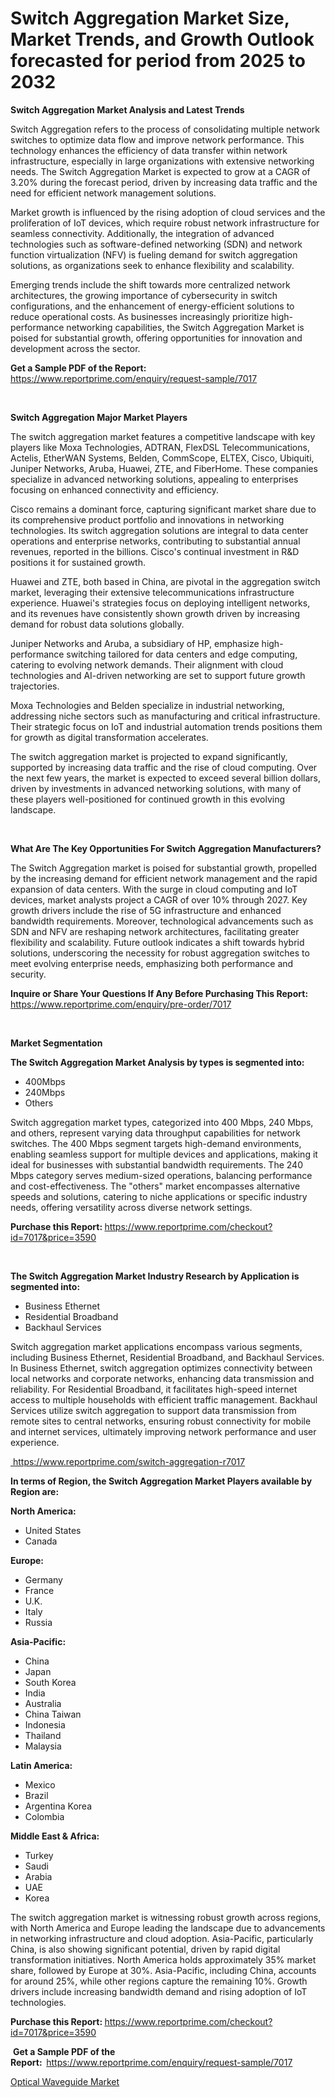 <p><h1>Switch Aggregation Market Size, Market Trends, and Growth Outlook forecasted for period from 2025 to 2032</h1></p><p><strong>Switch Aggregation Market Analysis and Latest Trends</strong></p>
<p><p>Switch Aggregation refers to the process of consolidating multiple network switches to optimize data flow and improve network performance. This technology enhances the efficiency of data transfer within network infrastructure, especially in large organizations with extensive networking needs. The Switch Aggregation Market is expected to grow at a CAGR of 3.20% during the forecast period, driven by increasing data traffic and the need for efficient network management solutions.</p><p>Market growth is influenced by the rising adoption of cloud services and the proliferation of IoT devices, which require robust network infrastructure for seamless connectivity. Additionally, the integration of advanced technologies such as software-defined networking (SDN) and network function virtualization (NFV) is fueling demand for switch aggregation solutions, as organizations seek to enhance flexibility and scalability.</p><p>Emerging trends include the shift towards more centralized network architectures, the growing importance of cybersecurity in switch configurations, and the enhancement of energy-efficient solutions to reduce operational costs. As businesses increasingly prioritize high-performance networking capabilities, the Switch Aggregation Market is poised for substantial growth, offering opportunities for innovation and development across the sector.</p></p>
<p><strong>Get a Sample PDF of the Report:&nbsp;</strong> <a href="https://www.reportprime.com/enquiry/request-sample/7017?utm_campaign=2310&utm_medium=2&utm_source=Github&utm_content=ia&utm_term=19032025&utm_id=switch-aggregation">https://www.reportprime.com/enquiry/request-sample/7017</a></p>
<p>&nbsp;</p>
<p><strong>Switch Aggregation Major Market Players</strong></p>
<p><p>The switch aggregation market features a competitive landscape with key players like Moxa Technologies, ADTRAN, FlexDSL Telecommunications, Actelis, EtherWAN Systems, Belden, CommScope, ELTEX, Cisco, Ubiquiti, Juniper Networks, Aruba, Huawei, ZTE, and FiberHome. These companies specialize in advanced networking solutions, appealing to enterprises focusing on enhanced connectivity and efficiency.</p><p>Cisco remains a dominant force, capturing significant market share due to its comprehensive product portfolio and innovations in networking technologies. Its switch aggregation solutions are integral to data center operations and enterprise networks, contributing to substantial annual revenues, reported in the billions. Cisco's continual investment in R&D positions it for sustained growth.</p><p>Huawei and ZTE, both based in China, are pivotal in the aggregation switch market, leveraging their extensive telecommunications infrastructure experience. Huawei's strategies focus on deploying intelligent networks, and its revenues have consistently shown growth driven by increasing demand for robust data solutions globally.</p><p>Juniper Networks and Aruba, a subsidiary of HP, emphasize high-performance switching tailored for data centers and edge computing, catering to evolving network demands. Their alignment with cloud technologies and AI-driven networking are set to support future growth trajectories.</p><p>Moxa Technologies and Belden specialize in industrial networking, addressing niche sectors such as manufacturing and critical infrastructure. Their strategic focus on IoT and industrial automation trends positions them for growth as digital transformation accelerates.</p><p>The switch aggregation market is projected to expand significantly, supported by increasing data traffic and the rise of cloud computing. Over the next few years, the market is expected to exceed several billion dollars, driven by investments in advanced networking solutions, with many of these players well-positioned for continued growth in this evolving landscape.</p></p>
<p>&nbsp;</p>
<p><strong>What Are The Key Opportunities For Switch Aggregation Manufacturers?</strong></p>
<p><p>The Switch Aggregation market is poised for substantial growth, propelled by the increasing demand for efficient network management and the rapid expansion of data centers. With the surge in cloud computing and IoT devices, market analysts project a CAGR of over 10% through 2027. Key growth drivers include the rise of 5G infrastructure and enhanced bandwidth requirements. Moreover, technological advancements such as SDN and NFV are reshaping network architectures, facilitating greater flexibility and scalability. Future outlook indicates a shift towards hybrid solutions, underscoring the necessity for robust aggregation switches to meet evolving enterprise needs, emphasizing both performance and security.</p></p>
<p><strong>Inquire or Share Your Questions If Any Before Purchasing This Report:</strong> <a href="https://www.reportprime.com/enquiry/pre-order/7017?utm_campaign=2310&utm_medium=2&utm_source=Github&utm_content=ia&utm_term=19032025&utm_id=switch-aggregation">https://www.reportprime.com/enquiry/pre-order/7017</a></p>
<p>&nbsp;</p>
<p><strong>Market Segmentation</strong></p>
<p><strong>The Switch Aggregation Market Analysis by types is segmented into:</strong></p>
<p><ul><li>400Mbps</li><li>240Mbps</li><li>Others</li></ul></p>
<p><p>Switch aggregation market types, categorized into 400 Mbps, 240 Mbps, and others, represent varying data throughput capabilities for network switches. The 400 Mbps segment targets high-demand environments, enabling seamless support for multiple devices and applications, making it ideal for businesses with substantial bandwidth requirements. The 240 Mbps category serves medium-sized operations, balancing performance and cost-effectiveness. The "others" market encompasses alternative speeds and solutions, catering to niche applications or specific industry needs, offering versatility across diverse network settings.</p></p>
<p><strong>Purchase this Report:&nbsp;</strong><a href="https://www.reportprime.com/checkout?id=7017&price=3590&utm_campaign=2310&utm_medium=2&utm_source=Github&utm_content=ia&utm_term=19032025&utm_id=switch-aggregation">https://www.reportprime.com/checkout?id=7017&price=3590</a></p>
<p>&nbsp;</p>
<p><strong>The Switch Aggregation Market Industry Research by Application is segmented into:</strong></p>
<p><ul><li>Business Ethernet</li><li>Residential Broadband</li><li>Backhaul Services</li></ul></p>
<p><p>Switch aggregation market applications encompass various segments, including Business Ethernet, Residential Broadband, and Backhaul Services. In Business Ethernet, switch aggregation optimizes connectivity between local networks and corporate networks, enhancing data transmission and reliability. For Residential Broadband, it facilitates high-speed internet access to multiple households with efficient traffic management. Backhaul Services utilize switch aggregation to support data transmission from remote sites to central networks, ensuring robust connectivity for mobile and internet services, ultimately improving network performance and user experience.</p></p>
<p><a href="https://www.reportprime.com/switch-aggregation-r7017?utm_campaign=2310&utm_medium=2&utm_source=Github&utm_content=ia&utm_term=19032025&utm_id=switch-aggregation">&nbsp;https://www.reportprime.com/switch-aggregation-r7017</a></p>
<p><strong>In terms of Region, the Switch Aggregation Market Players available by Region are:</strong></p>
<p>
    <p> <strong> North America: </strong>
        <ul>
            <li>United States</li>
            <li>Canada</li>
        </ul>
        </p> 
    <p> <strong> Europe: </strong>
        <ul>
            <li>Germany</li>
            <li>France</li>
            <li>U.K.</li>
            <li>Italy</li>
            <li>Russia</li>
        </ul>
        </p> 
    <p> <strong> Asia-Pacific: </strong>
        <ul>
            <li>China</li>
            <li>Japan</li>
            <li>South Korea</li>
            <li>India</li>
            <li>Australia</li>
            <li>China Taiwan</li>
            <li>Indonesia</li>
            <li>Thailand</li>
            <li>Malaysia</li>
        </ul>
        </p> 
    <p> <strong> Latin America: </strong>
        <ul>
            <li>Mexico</li>
            <li>Brazil</li>
            <li>Argentina Korea</li>
            <li>Colombia</li>
        </ul>
        </p> 
    <p> <strong> Middle East & Africa: </strong>
        <ul>
            <li>Turkey</li>
            <li>Saudi</li>
            <li>Arabia</li>
            <li>UAE</li>
            <li>Korea</li>
        </ul>
    </p>
    </p>
<p><p>The switch aggregation market is witnessing robust growth across regions, with North America and Europe leading the landscape due to advancements in networking infrastructure and cloud adoption. Asia-Pacific, particularly China, is also showing significant potential, driven by rapid digital transformation initiatives. North America holds approximately 35% market share, followed by Europe at 30%. Asia-Pacific, including China, accounts for around 25%, while other regions capture the remaining 10%. Growth drivers include increasing bandwidth demand and rising adoption of IoT technologies.</p></p>
<p><strong>Purchase this Report: </strong><a href="https://www.reportprime.com/checkout?id=7017&price=3590&utm_campaign=2310&utm_medium=2&utm_source=Github&utm_content=ia&utm_term=19032025&utm_id=switch-aggregation">https://www.reportprime.com/checkout?id=7017&price=3590</a></p>
<p>&nbsp;<strong>Get a Sample PDF of the Report:&nbsp;&nbsp;</strong><a href="https://www.reportprime.com/enquiry/request-sample/7017?utm_campaign=2310&utm_medium=2&utm_source=Github&utm_content=ia&utm_term=19032025&utm_id=switch-aggregation">https://www.reportprime.com/enquiry/request-sample/7017</a></p>
<p><strong></strong></p>
<p><p><a href="https://github.com/GenaGaines34/Market-Research-Report-List-2/blob/main/optical-waveguide-market.md?utm_campaign=2310&utm_medium=2&utm_source=Github&utm_content=ia&utm_term=19032025&utm_id=switch-aggregation">Optical Waveguide Market</a></p></p>